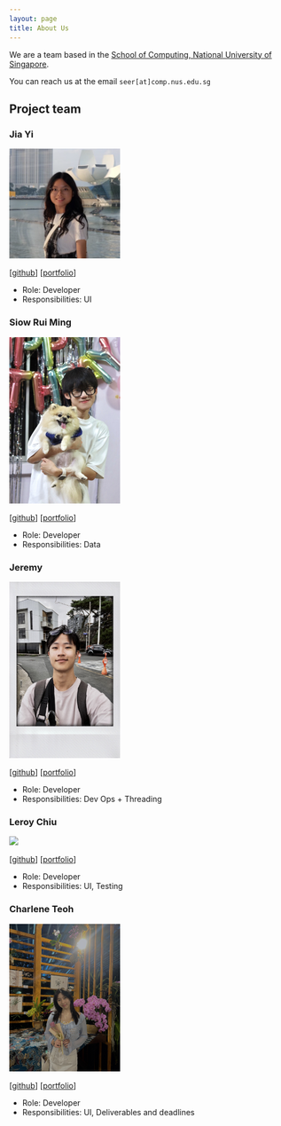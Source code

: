 ```yaml
---
layout: page
title: About Us
---
```


We are a team based in the [School of Computing, National University of Singapore](https://www.comp.nus.edu.sg).

You can reach us at the email `seer[at]comp.nus.edu.sg`

## Project team

### Jia Yi

<img src="images/jiayi-gallium369.png" width="200px">

[[github](http://github.com/jiayi-gallium369)]
[[portfolio](team/jiayi-gallium369.md)]

- Role: Developer
- Responsibilities: UI

### Siow Rui Ming

<img src="images/ruiming97.png.jpg" width="200px">

[[github](http://github.com/ruiming97)] 
[[portfolio](team/ruiming97.md)]

- Role: Developer
- Responsibilities: Data

### Jeremy

<img src="images/limjeremy496.png" width="200px">

[[github](http://github.com/limjeremy496)]
[[portfolio](team/limjeremy496.md)]

- Role: Developer
- Responsibilities: Dev Ops + Threading

### Leroy Chiu

<img src="images/leroychiu20.png" width="200px">

[[github](http://github.com/leroychiu20)]
[[portfolio](team/leroychiu20.md)]

- Role: Developer
- Responsibilities: UI, Testing

### Charlene Teoh

<img src="images/charlene.png" width="200px">

[[github](http://github.com/charlenetcy)]
[[portfolio](team/charlene.md)]

- Role: Developer
- Responsibilities: UI, Deliverables and deadlines
